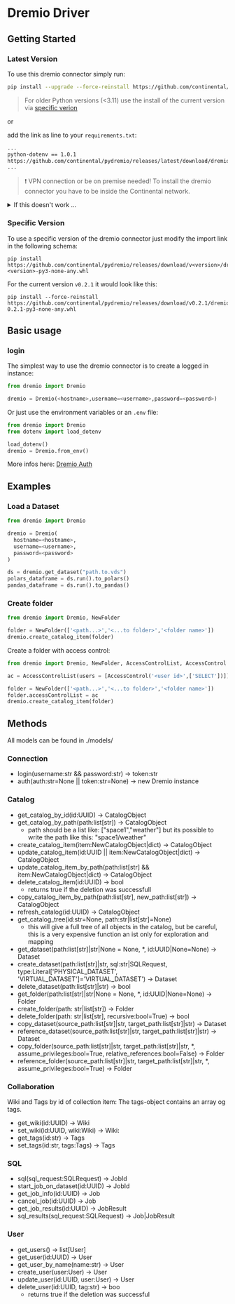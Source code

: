 
# Dremio Driver

## Getting Started

### Latest Version

To use this dremio connector simply run:

```bash
pip install --upgrade --force-reinstall https://github.com/continental/pydremio/releases/download/v0.2.1/dremio-0.2.1-py3-none-any.whl
```

> For older Python versions (<3.11) use the install of the current version via [specific verion](#specific-version)

or 

add the link as line to your `requirements.txt`:

```txt
...
python-dotenv == 1.0.1
https://github.com/continental/pydremio/releases/latest/download/dremio-latest-py3-none-any.whl
...
```

>❗️ VPN connection or be on premise needed!
>To install the dremio connector you have to be inside the Continental network.

<details>
  <summary>If this doesn't work ...</summary>

  on Windows:

  ```bash
  py -m pip install --upgrade --force-reinstall https://github.com/continental/pydremio/releases/latest/download/dremio-latest-py3-none-any.whl
  ```

  Mac/Linux:

  ```bash
  python3 -m pip install --upgrade --force-reinstall https://github.com/continental/pydremio/releases/latest/download/dremio-latest-py3-none-any.whl
  ```

</details>

### Specific Version

To use a specific version of the dremio connector just modify the import link in the following schema:

```
pip install https://github.com/continental/pydremio/releases/download/v<version>/dremio-<version>-py3-none-any.whl
```

For the current version `v0.2.1` it would look like this:

```
pip install --force-reinstall https://github.com/continental/pydremio/releases/download/v0.2.1/dremio-0.2.1-py3-none-any.whl
```

## Basic usage

### login

The simplest way to use the dremio connector is to create a logged in instance:

```python
from dremio import Dremio

dremio = Dremio(<hostname>,username=<username>,password=<password>)
```

Or just use the environment variables or an `.env` file:

```python
from dremio import Dremio
from dotenv import load_dotenv

load_dotenv()
dremio = Dremio.from_env()
```

More infos here: [Dremio Auth](docs/DREMIO_LOGIN.md)

## Examples

### Load a Dataset

```python
from dremio import Dremio

dremio = Dremio(
  hostname=<hostname>,
  username=<username>,
  password=<password>
)

ds = dremio.get_dataset("path.to.vds")
polars_dataframe = ds.run().to_polars()
pandas_dataframe = ds.run().to_pandas()
```

### Create folder

```python
from dremio import Dremio, NewFolder

folder = NewFolder(['<path...>','<...to folder>','<folder name>'])
dremio.create_catalog_item(folder)
```

Create a folder with access control:

```python
from dremio import Dremio, NewFolder, AccessControlList, AccessControl

ac = AccessControlList(users = [AccessControl('<user id>',['SELECT'])])

folder = NewFolder(['<path...>','<...to folder>','<folder name>'])
folder.accessControlList = ac
dremio.create_catalog_item(folder)
```

## Methods

All models can be found in ./models/

### Connection

- login(username:str && password:str) -> token:str
- auth(auth:str=None || token:str=None) -> new Dremio instance

### Catalog

- get_catalog_by_id(id:UUID) -> CatalogObject
- get_catalog_by_path(path:list[str]) -> CatalogObject
  - path should be a list like: ["space1","weather"]
  but its possible to write the path like this: "space1/weather"
- create_catalog_item(item:NewCatalogObject|dict) -> CatalogObject
- update_catalog_item(id:UUID || item:NewCatalogObject|dict) -> CatalogObject
- update_catalog_item_by_path(path:list[str] && item:NewCatalogObject|dict) -> CatalogObject
- delete_catalog_item(id:UUID) -> bool
  - returns true if the deletion was successfull
- copy_catalog_item_by_path(path:list[str], new_path:list[str]) -> CatalogObject
- refresh_catalog(id:UUID) -> CatalogObject
- get_catalog_tree(id:str=None, path:str|list[str]=None)
  - this will give a full tree of all objects in the catalog, but be careful, this is a very expensive function an ist only for exploration and mapping
- get_dataset(path:list[str]|str|None = None, *, id:UUID|None=None) -> Dataset
- create_dataset(path:list[str]|str, sql:str|SQLRequest, type:Literal['PHYSICAL_DATASET', 'VIRTUAL_DATASET']='VIRTUAL_DATASET') -> Dataset
- delete_dataset(path:list[str]|str) -> bool
- get_folder(path:list[str]|str|None = None, *, id:UUID|None=None) -> Folder
- create_folder(path: str|list[str]) -> Folder
- delete_folder(path: str|list[str], recursive:bool=True) -> bool
- copy_dataset(source_path:list[str]|str, target_path:list[str]|str) -> Dataset
- reference_dataset(source_path:list[str]|str, target_path:list[str]|str) -> Dataset
- copy_folder(source_path:list[str]|str, target_path:list[str]|str, *, assume_privileges:bool=True, relative_references:bool=False) -> Folder
- reference_folder(source_path:list[str]|str, target_path:list[str]|str, *, assume_privileges:bool=True) -> Folder


### Collaboration

Wiki and Tags by id of collection item:
The tags-object contains an array og tags.

- get_wiki(id:UUID) -> Wiki
- set_wiki(id:UUID, wiki:Wiki) -> Wiki:
- get_tags(id:str) -> Tags
- set_tags(id:str, tags:Tags) -> Tags

### SQL

- sql(sql_request:SQLRequest) -> JobId
- start_job_on_dataset(id:UUID) -> JobId
- get_job_info(id:UUID) -> Job
- cancel_job(id:UUID) -> Job
- get_job_results(id:UUID) -> JobResult
- sql_results(sql_request:SQLRequest) -> Job|JobResult

### User

- get_users() -> list[User]
- get_user(id:UUID) -> User
- get_user_by_name(name:str) -> User
- create_user(user:User) -> User
- update_user(id:UUID, user:User) -> User
- delete_user(id:UUID, tag:str) -> boo
  - returns true if the deletion was successful
